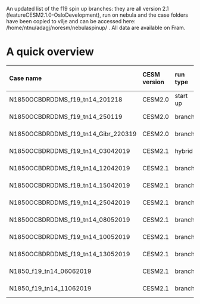 An updated list of the f19 spin up branches:
they are all version 2.1 (featureCESM2.1.0-OsloDevelopment), run on nebula and the case folders have been copied to vilje and can be accessed here: /home/ntnu/adagj/noresm/nebulaspinup/ . All data are available on Fram.


# A quick overview

| Case name | CESM version | run type | branch time (y-m-d) | Simulation time (y) |   
| :--- | :--- |  :--- | :--- |  :--- | 
|N1850OCBDRDDMS_f19_tn14_201218 | CESM2.0 | start up | - | 0001 - 0135 |
|N1850OCBDRDDMS_f19_tn14_250119 | CESM2.0 | branch | 0091-01-01 | 0091 - 0645 |
|N1850OCBDRDDMS_f19_tn14_Gibr_220319 | CESM2.0 | branch | 0361-01-01 | 0361 - 0420 |
|N1850OCBDRDDMS_f19_tn14_03042019 | CESM2.1  | hybrid | 042101-01 | 0421 - 0562 |
|N1850OCBDRDDMS_f19_tn14_12042019 | CESM2.1  | branch | 0561-01-01 | 0561 - 0625 |
|N1850OCBDRDDMS_f19_tn14_15042019 | CESM2.1  | branch | 0626-01-01 | 0626 - 0799 |
|N1850OCBDRDDMS_f19_tn14_25042019 | CESM2.1  | branch | 0796-01-01 | 0796 - 0997 |
|N1850OCBDRDDMS_f19_tn14_08052019 | CESM2.1  | branch | 0996-01-01 | 0996 - 1035 |
|N1850OCBDRDDMS_f19_tn14_10052019 | CESM2.1  | branch | 1036-01-01 | 1036 - 1104 |
|N1850OCBDRDDMS_f19_tn14_13052019 | CESM2.1  | branch | 1101-01-01 | 1101 - 1515 |
|N1850_f19_tn14_06062019 |  CESM2.1  | branch | 1516-01-01 | 1516 - 1565 |
|N1850_f19_tn14_11062019 |  CESM2.1  | branch | 1566-01-01 | 1566 - 1600 |

